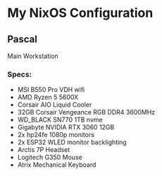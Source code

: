 # My NixOS Configuration

## Pascal
Main Workstation

### Specs:
- MSI B550 Pro VDH wifi
- AMD Ryzen 5 5600X
- Corsair AIO Liquid Cooler
- 32GB Corsair Vengeance RGB DDR4 3600MHz
- WD_BLACK SN770 1TB nvme
- Gigabyte NVIDIA RTX 3060 12GB
- 2x hp24fe 1080p monitors
- 2x ESP32 WLED monitor backlighting
- Arctis 7P Headset
- Logitech G350 Mouse
- Atrix Mechanical Keyboard

